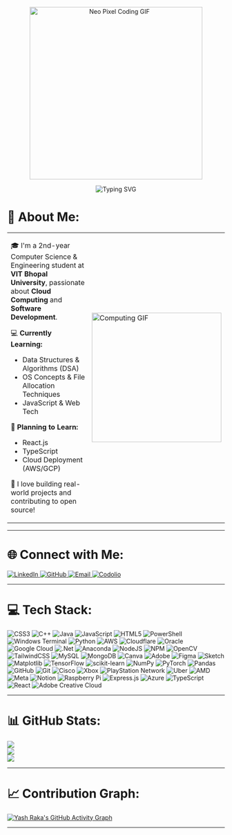 <p align="center">
  <img src="https://camo.githubusercontent.com/2258ba0f05163f3778f6ec7608f1c0f9247c337ff15ed2e0adaee102e1c44142/68747470733a2f2f6d656469612e74656e6f722e636f6d2f336254785a34486472797341414141642f706978656c732d6e656f6e2e676966" alt="Neo Pixel Coding GIF" width="400"/>
</p>

<p align="center">
  <img src="https://readme-typing-svg.herokuapp.com?font=Fira+Code&weight=500&size=25&pause=1000&color=F75C7E&center=true&width=435&lines=Hey+there+👋+I'm+Yash+Raka!" alt="Typing SVG" />
</p>

# 💫 About Me:

<table>
  <tr>
    <td width="60%">

🎓 I'm a 2nd-year Computer Science & Engineering student at **VIT Bhopal University**, passionate about **Cloud Computing** and **Software Development**.

💻 **Currently Learning:**  
- Data Structures & Algorithms (DSA)  
- OS Concepts & File Allocation Techniques  
- JavaScript & Web Tech  

🌱 **Planning to Learn:**  
- React.js  
- TypeScript  
- Cloud Deployment (AWS/GCP)

🚀 I love building real-world projects and contributing to open source!

  </td>
  <td>
    <img src="https://media1.tenor.com/m/s6eHxBGHvlIAAAAC/animation-cartoons.gif" width="300" alt="Computing GIF"/>
  </td>
  </tr>
</table>

---

# 🌐 Connect with Me:

<p align="left">
  <a href="https://www.linkedin.com/in/yash-raka-472723305/" target="_blank">
    <img src="https://img.shields.io/badge/LinkedIn-%230077B5.svg?style=flat&logo=linkedin&logoColor=white" alt="LinkedIn"/>
  </a>
  <a href="https://github.com/yash-raka" target="_blank">
    <img src="https://img.shields.io/badge/GitHub-%23121011.svg?style=flat&logo=github&logoColor=white" alt="GitHub"/>
  </a>
  <a href="mailto:yashrakayr@gmail.com" target="_blank">
    <img src="https://img.shields.io/badge/Gmail-%23D14836.svg?style=flat&logo=gmail&logoColor=white" alt="Email"/>
  </a>
  <a href= "https://codolio.com/profile/yashraka" target="_blank">
    <img src="https://img.shields.io/badge/Codolio-%23000000.svg?style=flat&logo=owl&logoColor=white" alt="Codolio"/>
  </a>
</p>

---

# 💻 Tech Stack:

![CSS3](https://img.shields.io/badge/css3-%231572B6.svg?style=flat&logo=css3&logoColor=white) 
![C++](https://img.shields.io/badge/c++-%2300599C.svg?style=flat&logo=c%2B%2B&logoColor=white) 
![Java](https://img.shields.io/badge/java-%23ED8B00.svg?style=flat&logo=openjdk&logoColor=white) 
![JavaScript](https://img.shields.io/badge/javascript-%23323330.svg?style=flat&logo=javascript&logoColor=%23F7DF1E) 
![HTML5](https://img.shields.io/badge/html5-%23E34F26.svg?style=flat&logo=html5&logoColor=white) 
![PowerShell](https://img.shields.io/badge/PowerShell-%235391FE.svg?style=flat&logo=powershell&logoColor=white) 
![Windows Terminal](https://img.shields.io/badge/Windows%20Terminal-%234D4D4D.svg?style=flat&logo=windows-terminal&logoColor=white) 
![Python](https://img.shields.io/badge/python-3670A0?style=flat&logo=python&logoColor=ffdd54) 
![AWS](https://img.shields.io/badge/AWS-%23FF9900.svg?style=flat&logo=amazon-aws&logoColor=white) 
![Cloudflare](https://img.shields.io/badge/Cloudflare-F38020?style=flat&logo=Cloudflare&logoColor=white) 
![Oracle](https://img.shields.io/badge/Oracle-F80000?style=flat&logo=oracle&logoColor=white) 
![Google Cloud](https://img.shields.io/badge/GoogleCloud-%234285F4.svg?style=flat&logo=google-cloud&logoColor=white) 
![.Net](https://img.shields.io/badge/.NET-5C2D91?style=flat&logo=.net&logoColor=white) 
![Anaconda](https://img.shields.io/badge/Anaconda-%2344A833.svg?style=flat&logo=anaconda&logoColor=white) 
![NodeJS](https://img.shields.io/badge/node.js-6DA55F?style=flat&logo=node.js&logoColor=white) 
![NPM](https://img.shields.io/badge/NPM-%23CB3837.svg?style=flat&logo=npm&logoColor=white) 
![OpenCV](https://img.shields.io/badge/opencv-%23white.svg?style=flat&logo=opencv&logoColor=white) 
![TailwindCSS](https://img.shields.io/badge/tailwindcss-%2338B2AC.svg?style=flat&logo=tailwind-css&logoColor=white) 
![MySQL](https://img.shields.io/badge/mysql-4479A1.svg?style=flat&logo=mysql&logoColor=white) 
![MongoDB](https://img.shields.io/badge/MongoDB-%234ea94b.svg?style=flat&logo=mongodb&logoColor=white) 
![Canva](https://img.shields.io/badge/Canva-%2300C4CC.svg?style=flat&logo=Canva&logoColor=white) 
![Adobe](https://img.shields.io/badge/adobe-%23FF0000.svg?style=flat&logo=adobe&logoColor=white) 
![Figma](https://img.shields.io/badge/figma-%23F24E1E.svg?style=flat&logo=figma&logoColor=white) 
![Sketch](https://img.shields.io/badge/Sketch-FFB387?style=flat&logo=sketch&logoColor=black) 
![Matplotlib](https://img.shields.io/badge/Matplotlib-%23ffffff.svg?style=flat&logo=Matplotlib&logoColor=black) 
![TensorFlow](https://img.shields.io/badge/TensorFlow-%23FF6F00.svg?style=flat&logo=TensorFlow&logoColor=white) 
![scikit-learn](https://img.shields.io/badge/scikit--learn-%23F7931E.svg?style=flat&logo=scikit-learn&logoColor=white) 
![NumPy](https://img.shields.io/badge/numpy-%23013243.svg?style=flat&logo=numpy&logoColor=white) 
![PyTorch](https://img.shields.io/badge/PyTorch-%23EE4C2C.svg?style=flat&logo=PyTorch&logoColor=white) 
![Pandas](https://img.shields.io/badge/pandas-%23150458.svg?style=flat&logo=pandas&logoColor=white) 
![GitHub](https://img.shields.io/badge/github-%23121011.svg?style=flat&logo=github&logoColor=white) 
![Git](https://img.shields.io/badge/git-%23F05033.svg?style=flat&logo=git&logoColor=white) 
![Cisco](https://img.shields.io/badge/cisco-%23049fd9.svg?style=flat&logo=cisco&logoColor=black) 
![Xbox](https://img.shields.io/badge/xbox-%23107C10.svg?style=flat&logo=xbox&logoColor=white) 
![PlayStation Network](https://img.shields.io/badge/PSN-%230070D1.svg?style=flat&logo=Playstation&logoColor=white) 
![Uber](https://img.shields.io/badge/Uber-%23000000.svg?style=flat&logo=Uber&logoColor=white) 
![AMD](https://img.shields.io/badge/AMD-%23000000.svg?style=flat&logo=amd&logoColor=white) 
![Meta](https://img.shields.io/badge/Meta-%230467DF.svg?style=flat&logo=Meta&logoColor=white) 
![Notion](https://img.shields.io/badge/Notion-%23000000.svg?style=flat&logo=notion&logoColor=white) 
![Raspberry Pi](https://img.shields.io/badge/-Raspberry_Pi-C51A4A?style=flat&logo=Raspberry-Pi) 
![Express.js](https://img.shields.io/badge/express.js-%23404d59.svg?style=flat&logo=express&logoColor=%2361DAFB) 
![Azure](https://img.shields.io/badge/azure-%230072C6.svg?style=flat&logo=microsoftazure&logoColor=white) 
![TypeScript](https://img.shields.io/badge/typescript-%23007ACC.svg?style=flat&logo=typescript&logoColor=white) 
![React](https://img.shields.io/badge/react-%2320232a.svg?style=flat&logo=react&logoColor=%2361DAFB) 
![Adobe Creative Cloud](https://img.shields.io/badge/Adobe%20Creative%20Cloud-DA1F26.svg?style=flat&logo=Adobe%20Creative%20Cloud&logoColor=white)

---

# 📊 GitHub Stats:

![](https://github-readme-stats.vercel.app/api?username=yash-raka&theme=tokyonight&hide_border=false&include_all_commits=true&count_private=true)<br/>
![](https://nirzak-streak-stats.vercel.app/?user=yash-raka&theme=tokyonight&hide_border=false)<br/>
![](https://github-readme-stats.vercel.app/api/top-langs/?username=yash-raka&theme=tokyonight&hide_border=false&include_all_commits=true&count_private=true&layout=compact)

---

# 📈 Contribution Graph:

[![Yash Raka's GitHub Activity Graph](https://github-readme-activity-graph.vercel.app/graph?username=yash-raka&theme=tokyo-night&hide_border=true)](https://github.com/ashutosh00710/github-readme-activity-graph)

---

<!-- Built with ❤️ by Yash Raka -->
